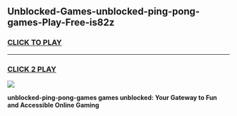 
## Unblocked-Games-unblocked-ping-pong-games-Play-Free-is82z
<h3>
<a href="https://premium76.site?title=unblocked-ping-pong-games&ref=18A1">CLICK TO PLAY</a></h3>
<hr>

<h3>
<a href="https://premium76.site?title=unblocked-ping-pong-games&ref=18A1">CLICK 2 PLAY</a>
  
</h3>

<a href="https://premium76.site?title=unblocked-ping-pong-games&ref=18A1"><img src="https://clearcache.store/games.png"></a>


**unblocked-ping-pong-games games unblocked: Your Gateway to Fun and Accessible Online Gaming**

